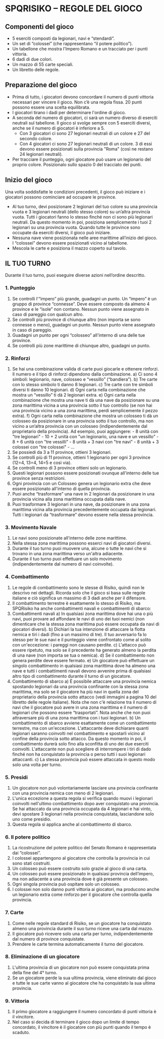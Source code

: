 # SPQRISIKO – REGOLE DEL GIOCO

## Componenti del gioco

- 5 eserciti composti da legionari, navi e “stendardi”.
- Un set di “colossei” (che rappresentano “il potere politico”).
- Un tabellone che mostra l'Impero Romano e un tracciato per i punti vittoria.
- 6 dadi di due colori.
- Un mazzo di 55 carte speciali.
- Un libretto delle regole.

## Preparazione del gioco

- Prima di tutto, i giocatori devono concordare il numero di punti vittoria necessari per vincere il gioco. Non c’è una regola fissa. 20 punti possono essere una scelta equilibrata.
- I giocatori tirano i dadi per determinare l'ordine di gioco.
- A seconda del numero di giocatori, ci sarà un numero diverso di eserciti neutrali sul tabellone. Il gioco si svolge sempre con 5 eserciti diversi, anche se il numero di giocatori è inferiore a 5.
  - Con 3 giocatori ci sono 27 legionari neutrali di un colore e 27 del secondo colore.
  - Con 4 giocatori ci sono 27 legionari neutrali di un colore. 3 di essi devono essere posizionati sulla provincia "Roma" (così ne restano 24 legionari neutrali).
- Per tracciare il punteggio, ogni giocatore può usare un legionario del proprio colore. Posizionalo sullo spazio 0 del tracciato dei punti.

## Inizio del gioco

Una volta soddisfatte le condizioni precedenti, il gioco può iniziare e i giocatori possono cominciare ad occupare le province.
- Al tuo turno, devi posizionare 2 legionari del tuo colore su una provincia vuota e 3 legionari neutrali (dello stesso colore) su un’altra provincia vuota. Tutti i giocatori fanno lo stesso finché non ci sono più legionari neutrali. Da questo momento in poi, posiziona semplicemente i tuoi 2 legionari su una provincia vuota. Quando tutte le province sono occupate da eserciti diversi, il gioco può iniziare.
- Nessuna nave viene posizionata nelle aree marittime all’inizio del gioco. I “colossei” devono essere posizionati vicino al tabellone.
- Mescola le carte e posiziona il mazzo coperto sul tavolo.

## IL TUO TURNO

Durante il tuo turno, puoi eseguire diverse azioni nell’ordine descritto.

### 1. Punteggio

1. Se controlli l'“impero” più grande, guadagni un punto. Un “impero” è un gruppo di province “connesse”. Deve essere composto da almeno 4 province e le “isole” non contano. Nessun punto viene assegnato in caso di pareggio con qualcun altro.
2. Se controlli più province di chiunque altro (non importa se sono connesse o meno), guadagni un punto. Nessun punto viene assegnato in caso di pareggio.
3. Guadagni un punto per ogni “colosseo” all'interno di una delle tue province.
4. Se controlli più zone marittime di chiunque altro, guadagni un punto.

### 2. Rinforzi

1. Se hai una combinazione valida di carte puoi giocarle e ottenere rinforzi. Il numero e il tipo di rinforzi dipendono dalla combinazione.
    a) Ci sono 4 simboli: legionario, nave, colosseo e “vessillo” (“bandiera”).
    b) Tre carte con lo stesso simbolo ti danno 8 legionari.
    c) Tre carte con tre simboli diversi ti danno 10 legionari.
    d) Ogni carta nella combinazione che mostra un “vessillo” ti dà 2 legionari extra.
    e) Ogni carta nella combinazione che mostra una nave ti dà una nave da posizionare su una zona marittima vicina a una provincia sotto il tuo controllo (se non hai una provincia vicino a una zona marittima, perdi semplicemente il pezzo extra).
    f) Ogni carta nella combinazione che mostra un colosseo ti dà un colosseo da posizionare in una provincia sotto il tuo controllo, ma non vicino a un’altra provincia con un colosseo (indipendentemente dal proprietario della provincia).
    Ad esempio, puoi aggiungere: - 8 unità con "tre legionari" - 10 + 2 unità con "un legionario, una nave e un vessillo" - 8 + 6 unità con "tre vessilli" - 8 unità + 3 navi con "tre navi" - 8 unità + 3 colossei con "tre colossei" - ...
2. Se possiedi da 3 a 11 province, ottieni 3 legionari.
3. Se controlli più di 11 province, ottieni 1 legionario per ogni 3 province (12=4, 13=4, 14=5 e così via).
4. Se controlli meno di 3 province ottieni solo un legionario.
5. Questi legionari possono essere posizionati ovunque all'interno delle tue province senza restrizioni.
6. Ogni provincia con un Colosseo genera un legionario extra che deve essere posizionato all'interno di quella provincia.
7. Puoi anche “trasformare” una nave in 2 legionari da posizionare in una provincia vicina alla zona marittima occupata dalla nave.
8. Puoi trasformare 3 legionari in una nave, da posizionare in una zona marittima vicina alla provincia precedentemente occupata dai legionari. Tutti i legionari da “trasformare” devono essere nella stessa provincia.

### 3. Movimento Navale

1. Le navi sono posizionate all'interno delle zone marittime.
2. Nella stessa zona marittima possono esserci navi di giocatori diversi.
3. Durante il tuo turno puoi muovere una, alcune o tutte le navi che si trovano in una zona marittima verso un'altra adiacente.
4. Durante il tuo turno puoi effettuare un solo movimento (indipendentemente dal numero di navi coinvolte).

### 4. Combattimento

1. Le regole di combattimento sono le stesse di Risiko, quindi non le descrivo nei dettagli. Ricorda solo che il gioco si basa sulle regole italiane e ciò significa un massimo di 3 dadi anche per il difensore.
2. Il combattimento terrestre è esattamente lo stesso di Risiko, ma SPQRisiko ha anche combattimenti navali e combattimenti di sbarco:
3. Combattimenti navali
    a) In qualsiasi zona marittima dove hai una o più navi, puoi provare ad affondare le navi di uno dei tuoi nemici (non dimenticare che la stessa zona marittima può essere occupata da navi di giocatori diversi).
    b) Dichiari la tua intenzione di attaccare la flotta nemica e tiri i dadi (fino a un massimo di tre). Il tuo avversario fa lo stesso per le sue navi e il punteggio viene confrontato come al solito con un'eccezione: i pareggi non causano perdite.
    c) L'attacco può essere ripetuto, ma solo se il precedente ha generato almeno la perdita di una nave (non importa se tua o nemica).
    d) Se il combattimento non genera perdite deve essere fermato.
    e) Un giocatore può effettuare un singolo combattimento in qualsiasi zona marittima dove ha almeno una nave e tutti i combattimenti navali devono avvenire prima di qualsiasi altro tipo di combattimento durante il turno di un giocatore.
4. Combattimento di sbarco
    a) È possibile attaccare una provincia nemica spostando legionari da una provincia confinante con la stessa zona marittima, ma solo se il giocatore ha più navi in quella zona del proprietario della provincia sotto attacco (vedi immagini a pagina 10 del libretto delle regole italiane). Nota che non c'è relazione tra il numero di navi che il giocatore può avere in una zona marittima e il numero di legionari che possono essere “trasportati”. Nota anche che non puoi attraversare più di una zona marittima con i tuoi legionari.
    b) Un combattimento di sbarco avviene esattamente come un combattimento terrestre, ma con un'eccezione. L'attaccante deve dichiarare quanti legionari saranno coinvolti nel combattimento e spostarli vicino al confine della provincia sotto attacco. Da questo momento in poi, il combattimento durerà solo fino alla sconfitta di uno dei due eserciti coinvolti. L'attaccante non può scegliere di interrompere i tiri di dado finché non ha conquistato la provincia o perso tutti i suoi legionari attaccanti.
    c) La stessa provincia può essere attaccata in questo modo solo una volta per turno.

### 5. Presidi

1. Un giocatore non può volontariamente lasciare una provincia confinante con una provincia nemica con meno di 2 legionari.
2. L'unica eccezione a questa regola si verifica quando muovi i legionari coinvolti nell'ultimo combattimento dopo aver conquistato una provincia. Se hai attaccato da una provincia occupata da 4 legionari e hai vinto, devi spostare 3 legionari nella provincia conquistata, lasciandone solo uno come presidio.
3. Questa regola si applica anche al combattimento di sbarco.

### 6. Il potere politico

1. La ricostruzione del potere politico del Senato Romano è rappresentata dai “colossei”.
2. I colossei appartengono al giocatore che controlla la provincia in cui sono stati costruiti.
3. Un colosseo può essere costruito solo grazie al gioco di una carta.
4. Un colosseo può essere posizionato in qualsiasi provincia dell’impero, ma non adiacente a una provincia dove è già presente un colosseo.
5. Ogni singola provincia può ospitare solo un colosseo.
6. I colossei non solo danno punti vittoria ai giocatori, ma producono anche un legionario extra come rinforzo per il giocatore che controlla quella provincia.

### 7. Carte

1. Come nelle regole standard di Risiko, se un giocatore ha conquistato almeno una provincia durante il suo turno riceve una carta dal mazzo.
2. Il giocatore può ricevere solo una carta per turno, indipendentemente dal numero di province conquistate.
3. Prendere le carte termina automaticamente il turno del giocatore.

### 8. Eliminazione di un giocatore

1. L'ultima provincia di un giocatore non può essere conquistata prima della fine del 4° turno.
2. Se un giocatore perde la sua ultima provincia, viene eliminato dal gioco e tutte le sue carte vanno al giocatore che ha conquistato la sua ultima provincia.

### 9. Vittoria

1. Il primo giocatore a raggiungere il numero concordato di punti vittoria è il vincitore.
2. Nel caso si decida di terminare il gioco dopo un limite di tempo concordato, il vincitore è il giocatore con più punti quando il tempo è scaduto.

